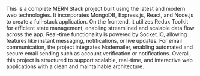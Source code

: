 This is a complete MERN Stack project built using the latest and modern web technologies. It incorporates MongoDB, Express.js, React, and Node.js to create a full-stack application. On the frontend, it utilizes Redux Toolkit for efficient state management, enabling streamlined and scalable data flow across the app. Real-time functionality is powered by Socket.IO, allowing features like instant messaging, notifications, or live updates. For email communication, the project integrates Nodemailer, enabling automated and secure email sending such as account verification or notifications. Overall, this project is structured to support scalable, real-time, and interactive web applications with a clean and maintainable architecture.
